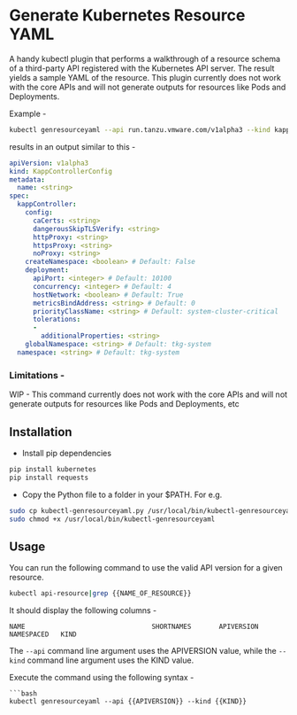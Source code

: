 # Generate Kubernetes Resource YAML 

A handy kubectl plugin that performs a walkthrough of a resource schema of a third-party API registered with the Kubernetes API server. The result yields a sample YAML of the resource. This plugin currently does not work with the core APIs and will not generate outputs for resources like Pods and Deployments. 

Example - 

```bash
kubectl genresourceyaml --api run.tanzu.vmware.com/v1alpha3 --kind kappControllerConfig 
```

results in an output similar to this - 

```yaml
apiVersion: v1alpha3
kind: KappControllerConfig
metadata:
  name: <string>
spec:
  kappController:
    config:
      caCerts: <string>
      dangerousSkipTLSVerify: <string>
      httpProxy: <string>
      httpsProxy: <string>
      noProxy: <string>
    createNamespace: <boolean> # Default: False
    deployment:
      apiPort: <integer> # Default: 10100
      concurrency: <integer> # Default: 4
      hostNetwork: <boolean> # Default: True
      metricsBindAddress: <string> # Default: 0
      priorityClassName: <string> # Default: system-cluster-critical
      tolerations:
      -
        additionalProperties: <string>
    globalNamespace: <string> # Default: tkg-system
  namespace: <string> # Default: tkg-system
```

### Limitations - 

WIP - This command currently does not work with the core APIs and will not generate outputs for resources like Pods and Deployments, etc

## Installation 

* Install pip dependencies 
```bash
pip install kubernetes
pip install requests
```

* Copy the Python file to a folder in your $PATH. For e.g.
```bash
sudo cp kubectl-genresourceyaml.py /usr/local/bin/kubectl-genresourceyaml
sudo chmod +x /usr/local/bin/kubectl-genresourceyaml
```

## Usage

You can run the following command to use the valid API version for a given resource.

```bash
kubectl api-resource|grep {{NAME_OF_RESOURCE}}
```
It should display the following columns -

```
NAME                                SHORTNAMES       APIVERSION                                       NAMESPACED   KIND
```

 The `--api` command line argument uses the APIVERSION value, while the `--kind` command line argument uses the KIND value.

Execute the command using the following syntax - 
```
```bash
kubectl genresourceyaml --api {{APIVERSION}} --kind {{KIND}}
```
